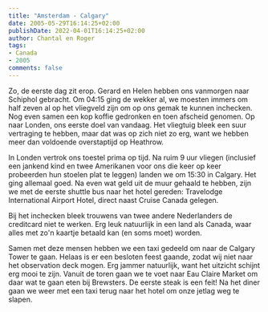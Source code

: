 ```yaml
---
title: "Amsterdam - Calgary"
date: 2005-05-29T16:14:25+02:00
publishDate: 2022-04-01T16:14:25+02:00
author: Chantal en Roger
tags:
- Canada
- 2005
comments: false
---
```


Zo, de eerste dag zit erop. Gerard en Helen hebben ons vanmorgen naar Schiphol gebracht. Om 04:15 ging de wekker al, we moesten immers om half zeven al op het vliegveld zijn om op ons gemak te kunnen inchecken. Nog even samen een kop koffie gedronken en toen afscheid genomen. Op naar Londen, ons eerste doel van vandaag. Het vliegtuig bleek een suur vertraging te hebben, maar dat was op zich niet zo erg, want we hebben meer dan voldoende overstaptijd op Heathrow.

In Londen vertrok ons toestel prima op tijd. Na ruim 9 uur vliegen (inclusief een jankend kind en twee Amerikanen voor ons die keer op keer probeerden hun stoelen plat te leggen) landen we om 15:30 in Calgary. Het ging allemaal goed. Na even wat geld uit de muur gehaald te hebben, zijn we met de eerste shuttle bus naar het hotel gereden: Travelodge International Airport Hotel, direct naast Cruise Canada gelegen.

Bij het inchecken bleek trouwens van twee andere Nederlanders de creditcard niet te werken. Erg leuk natuurlijk in een land als Canada, waar alles met zo'n kaartje betaald kan (en soms moet) worden.

Samen met deze mensen hebben we een taxi gedeeld om naar de Calgary Tower te gaan. Helaas is er een besloten feest gaande, zodat wij niet naar het observation deck mogen. Erg jammer natuurlijk, want het uitzicht schijnt erg mooi te zijn. Vanuit de toren gaan we te voet naar Eau Claire Market om daar wat te gaan eten bij Brewsters. De eerste steak is een feit! Na het diner gaan we weer met een taxi terug naar het hotel om onze jetlag weg te slapen.
